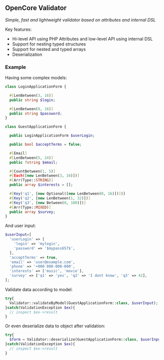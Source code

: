 ## OpenCore Validator

*Simple, fast and lightweight validator based on attributes and internal DSL*

Key features:
- Hi-level API using PHP Attributes and low-level API using internal DSL
- Support for nesting typed structures
- Support for nested and typed arrays
- Deserialization

### Example

Having some complex models:

```php
class LoginApplicationForm {

  #[LenBetween(3, 16)]
  public string $login;

  #[LenBetween(8, 16)]
  public string $password;
}

class GuestApplicationForm {

  public LoginApplicationForm $userLogin;

  public bool $acceptTerms = false;

  #[Email]
  #[LenBetween(5, 24)]
  public ?string $email;

  #[CountBetween(1, 5)]
  #[Each([new LenBetween(3, 16)])]
  #[Arr(Type::STRING)]
  public array $interests = [];

  #[Key('q1', [new Optional([new LenBetween(0, 16)])])]
  #[Key('q2', [new LenBetween(1, 32)])]
  #[Key('q3', [new Between(0, 100)])]
  #[Arr(Type::MIXED)]
  public array $survey;
}
```

And user input:
```php
$userInput=[
  'userLogin' => [
    'login' => 'mylogin',
    'password' => '$mypass657$',
  ],
  'acceptTerms' => true,
  'email' => 'user@example.com',
  'phone' => '+000 000-000-000',
  'interests' => ['music', 'movie'],
  'survey' => ['q1' => 'yes', 'q2' => 'I dont know', 'q3' => 42],
];
```

Validate data according to model:
```php
try{
  Validator::validateByModel(GuestApplicationForm::class, $userInput);
}catch(ValidationException $ex){
  // inspect $ex->result
}
```

Or even deserialize data to object after validation:
```php
try{
  $form = Validator::deserialize(GuestApplicationForm::class, $userInput);
}catch(ValidationException $ex){
  // inspect $ex->result
}
```
